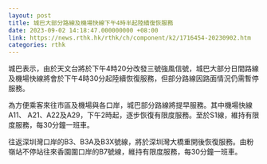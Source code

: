 ```yaml
---
layout: post
title: 城巴大部分路線及機場快線下午4時半起陸續復恢服務
date: 2023-09-02 14:18:47.000000000 +08:00
link: https://news.rthk.hk/rthk/ch/component/k2/1716454-20230902.htm
categories: rthk
---
```


城巴表示，由於天文台將於下午4時20分改發三號強風信號，城巴大部分日間路線及機場快線將會於下午4時30分起陸續恢復服務，但部分路線因路面情況仍需暫停服務。

為方便乘客來往市區及機場與各口岸，城巴部分路線將提早服務。其中機場快線A11、 A21、A22及A29，下午2時起，逐步恢復有限度服務。至於S1線，維持有限度服務，每30分鐘一班車。

往返深圳灣口岸的B3、B3A及B3X號線，將於深圳灣大橋重開後恢復服務。由粉嶺站不停站往來香園圍口岸的B7號線，維持有限度服務，每30分鐘一班車。
